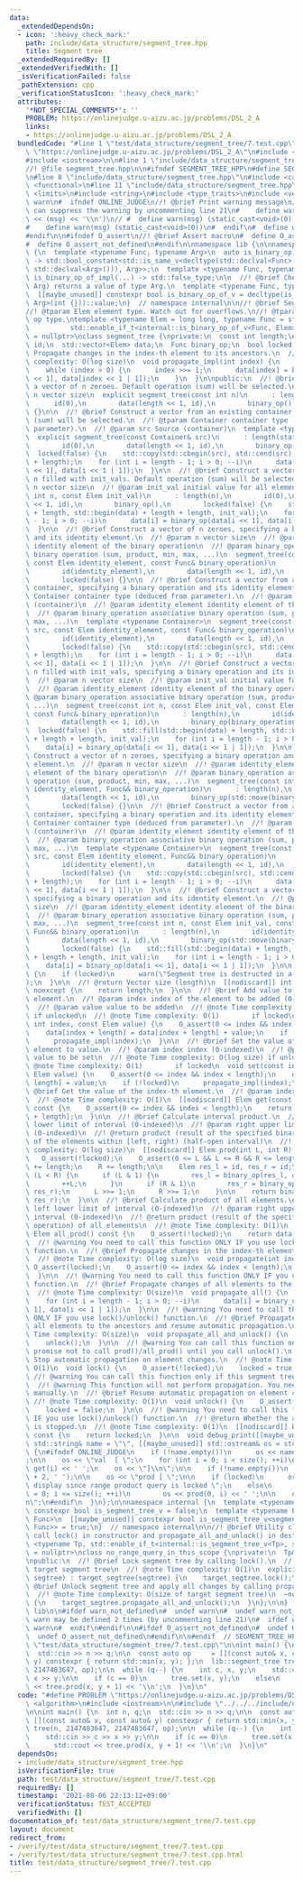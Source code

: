 ```yaml
---
data:
  _extendedDependsOn:
  - icon: ':heavy_check_mark:'
    path: include/data_structure/segment_tree.hpp
    title: Segment tree
  _extendedRequiredBy: []
  _extendedVerifiedWith: []
  _isVerificationFailed: false
  _pathExtension: cpp
  _verificationStatusIcon: ':heavy_check_mark:'
  attributes:
    '*NOT_SPECIAL_COMMENTS*': ''
    PROBLEM: https://onlinejudge.u-aizu.ac.jp/problems/DSL_2_A
    links:
    - https://onlinejudge.u-aizu.ac.jp/problems/DSL_2_A
  bundledCode: "#line 1 \"test/data_structure/segment_tree/7.test.cpp\"\n#define PROBLEM\
    \ \"https://onlinejudge.u-aizu.ac.jp/problems/DSL_2_A\"\n#include <algorithm>\n\
    #include <iostream>\n\n#line 1 \"include/data_structure/segment_tree.hpp\"\n\n\
    //! @file segment_tree.hpp\n\n#ifndef SEGMENT_TREE_HPP\n#define SEGMENT_TREE_HPP\n\
    \n#line 8 \"include/data_structure/segment_tree.hpp\"\n#include <cassert>\n#include\
    \ <functional>\n#line 11 \"include/data_structure/segment_tree.hpp\"\n#include\
    \ <limits>\n#include <string>\n#include <type_traits>\n#include <vector>\n\n#ifndef\
    \ warn\n#  ifndef ONLINE_JUDGE\n//! @brief Print warning message\n//! @note You\
    \ can suppress the warning by uncommenting line 21\n#    define warn(msg) (std::cerr\
    \ << (msg) << '\\n')\n// #  define warn(msg) (static_cast<void>(0))\n#  else\n\
    #    define warn(msg) (static_cast<void>(0))\n#  endif\n#  define warn_not_defined\n\
    #endif\n\n#ifndef O_assert\n//! @brief Assert macro\n#  define O_assert(...) assert(__VA_ARGS__)\n\
    #  define O_assert_not_defined\n#endif\n\nnamespace lib {\n\nnamespace internal\
    \ {\n  template <typename Func, typename Arg>\n  auto is_binary_op_of_impl(int)\
    \ -> std::bool_constant<std::is_same_v<decltype(std::declval<Func>()(std::declval<Arg>(),\
    \ std::declval<Arg>())), Arg>>;\n  template <typename Func, typename Arg>\n  auto\
    \ is_binary_op_of_impl(...) -> std::false_type;\n\n  //! @brief Check if Func(Arg,\
    \ Arg) returns a value of type Arg.\n  template <typename Func, typename Arg>\n\
    \  [[maybe_unused]] constexpr bool is_binary_op_of_v = decltype(is_binary_op_of_impl<Func,\
    \ Arg>(int {}))::value;\n}  // namespace internal\n\n//! @brief Segment tree\n\
    //! @tparam Elem element type. Watch out for overflows.\n//! @tparam Func binary\
    \ op type.\ntemplate <typename Elem = long long, typename Func = std::plus<>,\n\
    \          std::enable_if_t<internal::is_binary_op_of_v<Func, Elem>, std::nullptr_t>\
    \ = nullptr>\nclass segment_tree {\nprivate:\n  const int length;\n  const Elem\
    \ id;\n  std::vector<Elem> data;\n  Func binary_op;\n  bool locked;\n\n  //! @brief\
    \ Propagate changes in the index-th element to its ancestors.\n  //! @note Time\
    \ complexity: O(log size)\n  void propagate_impl(int index) {\n    index += length;\n\
    \    while (index > 0) {\n      index >>= 1;\n      data[index] = binary_op(data[index\
    \ << 1], data[index << 1 | 1]);\n    }\n  }\n\npublic:\n  //! @brief Construct\
    \ a vector of n zeroes. Default operation (sum) will be selected.\n  //! @param\
    \ n vector size\n  explicit segment_tree(const int n)\n      : length(n),\n  \
    \      id(0),\n        data(length << 1, id),\n        binary_op(),\n        locked(false)\
    \ {}\n\n  //! @brief Construct a vector from an existing container. Default operation\
    \ (sum) will be selected.\n  //! @tparam Container container type (deduced from\
    \ parameter).\n  //! @param src Source (container)\n  template <typename Container>\n\
    \  explicit segment_tree(const Container& src)\n      : length(static_cast<int>(std::size(src))),\n\
    \        id(0),\n        data(length << 1, id),\n        binary_op(),\n      \
    \  locked(false) {\n    std::copy(std::cbegin(src), std::cend(src), std::begin(data)\
    \ + length);\n    for (int i = length - 1; i > 0; --i)\n      data[i] = binary_op(data[i\
    \ << 1], data[i << 1 | 1]);\n  }\n\n  //! @brief Construct a vector of length\
    \ n filled with init_vals. Default operation (sum) will be selected.\n  //! @param\
    \ n vector size\n  //! @param init_val initial value for all elements\n  segment_tree(const\
    \ int n, const Elem init_val)\n      : length(n),\n        id(0),\n        data(length\
    \ << 1, id),\n        binary_op(),\n        locked(false) {\n    std::fill(std::begin(data)\
    \ + length, std::begin(data) + length + length, init_val);\n    for (int i = length\
    \ - 1; i > 0; --i)\n      data[i] = binary_op(data[i << 1], data[i << 1 | 1]);\n\
    \  }\n\n  //! @brief Construct a vector of n zeroes, specifying a binary operation\
    \ and its identity element.\n  //! @param n vector size\n  //! @param identity_element\
    \ identity element of the binary operation\n  //! @param binary_operation associative\
    \ binary operation (sum, product, min, max, ...)\n  segment_tree(const int n,\
    \ const Elem identity_element, const Func& binary_operation)\n      : length(n),\n\
    \        id(identity_element),\n        data(length << 1, id),\n        binary_op(binary_operation),\n\
    \        locked(false) {}\n\n  //! @brief Construct a vector from an existing\
    \ container, specifying a binary operation and its identity element.\n  //! @tparam\
    \ Container container type (deduced from parameter).\n  //! @param src Source\
    \ (container)\n  //! @param identity_element identity element of the binary operation\n\
    \  //! @param binary_operation associative binary operation (sum, product, min,\
    \ max, ...)\n  template <typename Container>\n  segment_tree(const Container&\
    \ src, const Elem identity_element, const Func& binary_operation)\n      : length(static_cast<int>(std::size(src))),\n\
    \        id(identity_element),\n        data(length << 1, id),\n        binary_op(binary_operation),\n\
    \        locked(false) {\n    std::copy(std::cbegin(src), std::cend(src), std::begin(data)\
    \ + length);\n    for (int i = length - 1; i > 0; --i)\n      data[i] = binary_op(data[i\
    \ << 1], data[i << 1 | 1]);\n  }\n\n  //! @brief Construct a vector of length\
    \ n filled with init_vals, specifying a binary operation and its identity element.\n\
    \  //! @param n vector size\n  //! @param init_val initial value for all elements\n\
    \  //! @param identity_element identity element of the binary operation\n  //!\
    \ @param binary_operation associative binary operation (sum, product, min, max,\
    \ ...)\n  segment_tree(const int n, const Elem init_val, const Elem identity_element,\
    \ const Func& binary_operation)\n      : length(n),\n        id(identity_element),\n\
    \        data(length << 1, id),\n        binary_op(binary_operation),\n      \
    \  locked(false) {\n    std::fill(std::begin(data) + length, std::begin(data)\
    \ + length + length, init_val);\n    for (int i = length - 1; i > 0; --i)\n  \
    \    data[i] = binary_op(data[i << 1], data[i << 1 | 1]);\n  }\n\n  //! @brief\
    \ Construct a vector of n zeroes, specifying a binary operation and its identity\
    \ element.\n  //! @param n vector size\n  //! @param identity_element identity\
    \ element of the binary operation\n  //! @param binary_operation associative binary\
    \ operation (sum, product, min, max, ...)\n  segment_tree(const int n, const Elem\
    \ identity_element, Func&& binary_operation)\n      : length(n),\n        id(identity_element),\n\
    \        data(length << 1, id),\n        binary_op(std::move(binary_operation)),\n\
    \        locked(false) {}\n\n  //! @brief Construct a vector from an existing\
    \ container, specifying a binary operation and its identity element.\n  //! @tparam\
    \ Container container type (deduced from parameter).\n  //! @param src Source\
    \ (container)\n  //! @param identity_element identity element of the binary operation\n\
    \  //! @param binary_operation associative binary operation (sum, product, min,\
    \ max, ...)\n  template <typename Container>\n  segment_tree(const Container&\
    \ src, const Elem identity_element, Func&& binary_operation)\n      : length(static_cast<int>(std::size(src))),\n\
    \        id(identity_element),\n        data(length << 1, id),\n        binary_op(std::move(binary_operation)),\n\
    \        locked(false) {\n    std::copy(std::cbegin(src), std::cend(src), std::begin(data)\
    \ + length);\n    for (int i = length - 1; i > 0; --i)\n      data[i] = binary_op(data[i\
    \ << 1], data[i << 1 | 1]);\n  }\n\n  //! @brief Construct a vector of n zeroes,\
    \ specifying a binary operation and its identity element.\n  //! @param n vector\
    \ size\n  //! @param identity_element identity element of the binary operation\n\
    \  //! @param binary_operation associative binary operation (sum, product, min,\
    \ max, ...)\n  segment_tree(const int n, const Elem init_val, const Elem identity_element,\
    \ Func&& binary_operation)\n      : length(n),\n        id(identity_element),\n\
    \        data(length << 1, id),\n        binary_op(std::move(binary_operation)),\n\
    \        locked(false) {\n    std::fill(std::begin(data) + length, std::begin(data)\
    \ + length + length, init_val);\n    for (int i = length - 1; i > 0; --i)\n  \
    \    data[i] = binary_op(data[i << 1], data[i << 1 | 1]);\n  }\n\n  ~segment_tree()\
    \ {\n    if (locked)\n      warn(\"Segment tree is destructed in a locked state.\"\
    );\n  }\n\n  //! @return Vector size (length)\n  [[nodiscard]] int size() const\
    \ noexcept {\n    return length;\n  }\n\n  //! @brief Add value to the index-th\
    \ element.\n  //! @param index index of the element to be added (0-indexed)\n\
    \  //! @param value value to be added\n  //! @note Time complexity: O(log size)\
    \ if unlocked\n  //! @note Time complexity: O(1)        if locked\n  void add(const\
    \ int index, const Elem value) {\n    O_assert(0 <= index && index < length);\n\
    \    data[index + length] = data[index + length] + value;\n    if (!locked)\n\
    \      propagate_impl(index);\n  }\n\n  //! @brief Set the value of the index-th\
    \ element to value.\n  //! @param index index (0-indexed)\n  //! @param value\
    \ value to be set\n  //! @note Time complexity: O(log size) if unlocked\n  //!\
    \ @note Time complexity: O(1)        if locked\n  void set(const int index, const\
    \ Elem value) {\n    O_assert(0 <= index && index < length);\n    data[index +\
    \ length] = value;\n    if (!locked)\n      propagate_impl(index);\n  }\n\n  //!\
    \ @brief Get the value of the index-th element.\n  //! @param index index (0-indexed)\n\
    \  //! @note Time complexity: O(1)\n  [[nodiscard]] Elem get(const int index)\
    \ const {\n    O_assert(0 <= index && index < length);\n    return data[index\
    \ + length];\n  }\n\n  //! @brief Calculate interval product.\n  //! @param left\
    \ lower limit of interval (0-indexed)\n  //! @param right upper limit of interval\
    \ (0-indexed)\n  //! @return product (result of the specified binary operation)\
    \ of the elements within [left, right) (half-open interval)\n  //! @note Time\
    \ complexity: O(log size)\n  [[nodiscard]] Elem prod(int L, int R) const {\n \
    \   O_assert(!locked);\n    O_assert(0 <= L && L <= R && R <= length);\n    L\
    \ += length;\n    R += length;\n\n    Elem res_l = id, res_r = id;\n\n    while\
    \ (L < R) {\n      if (L & 1) {\n        res_l = binary_op(res_l, data[L]);\n\
    \        ++L;\n      }\n      if (R & 1)\n        res_r = binary_op(data[--R],\
    \ res_r);\n      L >>= 1;\n      R >>= 1;\n    }\n\n    return binary_op(res_l,\
    \ res_r);\n  }\n\n  //! @brief Calculate product of all elements.\n  //! @param\
    \ left lower limit of interval (0-indexed)\n  //! @param right upper limit of\
    \ interval (0-indexed)\n  //! @return product (result of the specified binary\
    \ operation) of all elements\n  //! @note Time complexity: O(1)\n  [[nodiscard]]\
    \ Elem all_prod() const {\n    O_assert(!locked);\n    return data[1];\n  }\n\n\
    \  //! @warning You need to call this function ONLY IF you use lock()/unlock()\
    \ function.\n  //! @brief Propagate changes in the index-th element to its ancestors.\n\
    \  //! @note Time complexity: O(log size)\n  void propagate(int index) {\n   \
    \ O_assert(locked);\n    O_assert(0 <= index && index < length);\n    propagate_impl(index);\n\
    \  }\n\n  //! @warning You need to call this function ONLY IF you use lock()/unlock()\
    \ function.\n  //! @brief Propagate changes of all elements to the ancestors.\n\
    \  //! @note Time complexity: O(size)\n  void propagate_all() {\n    O_assert(locked);\n\
    \    for (int i = length - 1; i > 0; --i)\n      data[i] = binary_op(data[i <<\
    \ 1], data[i << 1 | 1]);\n  }\n\n  //! @warning You need to call this function\
    \ ONLY IF you use lock()/unlock() function.\n  //! @brief Propagate changes of\
    \ all elements to the ancestors and resume automatic propagation.\n  //! @note\
    \ Time complexity: O(size)\n  void propagate_all_and_unlock() {\n    propagate_all();\n\
    \    unlock();\n  }\n\n  //! @warning You can call this function only if you can\
    \ promise not to call prod()/all_prod() until you call unlock().\n  //! @brief\
    \ Stop automatic propagation on element changes.\n  //! @note Time complexity:\
    \ O(1)\n  void lock() {\n    O_assert(!locked);\n    locked = true;\n  }\n\n \
    \ //! @warning You can call this function only if this segment tree is locked.\n\
    \  //! @warning This function will not perform propagation. You need to call propagate()/propagate_all()\
    \ manually.\n  //! @brief Resume automatic propagation on element changes.\n \
    \ //! @note Time complexity: O(1)\n  void unlock() {\n    O_assert(locked);\n\
    \    locked = false;\n  }\n\n  //! @warning You need to call this function ONLY\
    \ IF you use lock()/unlock() function.\n  //! @return Whether the automatic propagation\
    \ is stopped.\n  //! @note Time complexity: O(1)\n  [[nodiscard]] bool is_locked()\
    \ const {\n    return locked;\n  }\n\n  void debug_print([[maybe_unused]] const\
    \ std::string& name = \"\", [[maybe_unused]] std::ostream& os = std::cerr) const\
    \ {\n#ifndef ONLINE_JUDGE\n    if (!name.empty())\n      os << name << \": \"\
    ;\n\n    os << \"val  [ \";\n    for (int i = 0; i < size(); ++i)\n      os <<\
    \ get(i) << ' ';\n    os << \"]\\n\";\n\n    if (!name.empty())\n      os << std::string(std::size(name)\
    \ + 2, ' ');\n\n    os << \"prod [ \";\n\n    if (locked)\n      os << \"cannot\
    \ display since range product query is locked \";\n    else\n      for (int i\
    \ = 0; i <= size(); ++i)\n        os << prod(0, i) << ' ';\n\n    os << \"]\\\
    n\";\n#endif\n  }\n};\n\nnamespace internal {\n  template <typename Tp>\n  [[maybe_unused]]\
    \ constexpr bool is_segment_tree_v = false;\n  template <typename Elem, typename\
    \ Func>\n  [[maybe_unused]] constexpr bool is_segment_tree_v<segment_tree<Elem,\
    \ Func>> = true;\n}  // namespace internal\n\n//! @brief Utility class to automatically\
    \ call lock() in constructor and propagate_all_and_unlock() in destructor.\ntemplate\
    \ <typename Tp, std::enable_if_t<internal::is_segment_tree_v<Tp>, std::nullptr_t>\
    \ = nullptr>\nclass no_range_query_in_this_scope {\nprivate:\n  Tp& target_segtree;\n\
    \npublic:\n  //! @brief Lock segment tree by calling lock().\n  //! @param segtree\
    \ target segment tree\n  //! @note Time complexity: O(1)\n  explicit no_range_query_in_this_scope(Tp&\
    \ segtree) : target_segtree(segtree) {\n    target_segtree.lock();\n  }\n  //!\
    \ @brief Unlock segment tree and apply all changes by calling propagate_all_and_unlock().\n\
    \  //! @note Time complexity: O(size of target segment tree)\n  ~no_range_query_in_this_scope()\
    \ {\n    target_segtree.propagate_all_and_unlock();\n  }\n};\n\n}  // namespace\
    \ lib\n\n#ifdef warn_not_defined\n#  undef warn\n#  undef warn_not_defined\n//\
    \ warn may be defined 2 times (by uncommenting line 21)\n#  ifdef warn\n#    undef\
    \ warn\n#  endif\n#endif\n\n#ifdef O_assert_not_defined\n#  undef O_assert\n#\
    \  undef O_assert_not_defined\n#endif\n\n#endif  // SEGMENT_TREE_HPP\n#line 6\
    \ \"test/data_structure/segment_tree/7.test.cpp\"\n\nint main() {\n  int n, q;\n\
    \  std::cin >> n >> q;\n\n  const auto op     = [](const auto& x, const auto&\
    \ y) constexpr { return std::min(x, y); };\n  lib::segment_tree tree(n, 2147483647,\
    \ 2147483647, op);\n\n  while (q--) {\n    int c, x, y;\n    std::cin >> c >>\
    \ x >> y;\n\n    if (c == 0)\n      tree.set(x, y);\n    else\n      std::cout\
    \ << tree.prod(x, y + 1) << '\\n';\n  }\n}\n"
  code: "#define PROBLEM \"https://onlinejudge.u-aizu.ac.jp/problems/DSL_2_A\"\n#include\
    \ <algorithm>\n#include <iostream>\n\n#include \"../../../include/data_structure/segment_tree.hpp\"\
    \n\nint main() {\n  int n, q;\n  std::cin >> n >> q;\n\n  const auto op     =\
    \ [](const auto& x, const auto& y) constexpr { return std::min(x, y); };\n  lib::segment_tree\
    \ tree(n, 2147483647, 2147483647, op);\n\n  while (q--) {\n    int c, x, y;\n\
    \    std::cin >> c >> x >> y;\n\n    if (c == 0)\n      tree.set(x, y);\n    else\n\
    \      std::cout << tree.prod(x, y + 1) << '\\n';\n  }\n}\n"
  dependsOn:
  - include/data_structure/segment_tree.hpp
  isVerificationFile: true
  path: test/data_structure/segment_tree/7.test.cpp
  requiredBy: []
  timestamp: '2021-08-06 22:13:12+09:00'
  verificationStatus: TEST_ACCEPTED
  verifiedWith: []
documentation_of: test/data_structure/segment_tree/7.test.cpp
layout: document
redirect_from:
- /verify/test/data_structure/segment_tree/7.test.cpp
- /verify/test/data_structure/segment_tree/7.test.cpp.html
title: test/data_structure/segment_tree/7.test.cpp
---
```

